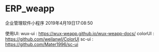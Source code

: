# ERP_weapp
企业管理软件小程序 2019年4月19日17:08:50

使用UI: 
wux-ui : https://wux-weapp.github.io/wux-weapp-docs/
colorUI : https://github.com/weilanwl/ColorUI
sc-ui : https://github.com/Mater1996/sc-ui
    
